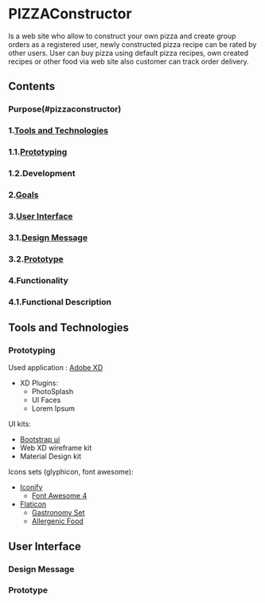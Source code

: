# PIZZAConstructor

Is a web site who allow to construct your own pizza and create group orders as a registered user, newly constructed pizza recipe can be rated by other users. User can buy pizza using default pizza recipes, own created recipes or other food via web site also customer can track order delivery.

## Contents
### Purpose(#pizzaconstructor)
### 1.[Tools and Technologies](#tools-and-technologies)
###   1.1.[Prototyping](#prototyping)
###   1.2.Development
### 2.[Goals](#goals)
### 3.[User Interface](#user-interface)
###   3.1.[Design Message](#design-message)
###   3.2.[Prototype](#prototype)
### 4.Functionality
###   4.1.Functional Description

## Tools and Technologies
### Prototyping
Used application : [Adobe XD](https://www.adobe.com/uk/products/xd.html)
* XD Plugins:
  * PhotoSplash
  * UI Faces
  * Lorem Ipsum

UI kits:
* [Bootstrap ui](https://xdresources.co/resources/bootstrap-4-ui)
* Web XD wireframe kit
* Material Design kit

Icons sets (glyphicon, font awesome):
* [Iconify](https://iconify.design/)
  * [Font Awesome 4](https://iconify.design/icon-sets/fa/)
* [Flaticon](https://www.flaticon.com/)
  * [Gastronomy Set](https://www.flaticon.com/packs/gastronomy-set)
  * [Allergenic Food](https://www.flaticon.com/packs/allergenic-food)
 
## User Interface
### Design Message
### Prototype
